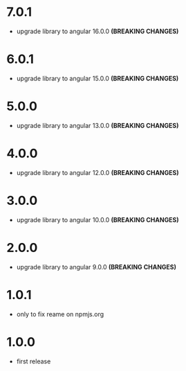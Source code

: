 # 7.0.1
- upgrade library to angular 16.0.0 **(BREAKING CHANGES)**

# 6.0.1
- upgrade library to angular 15.0.0 **(BREAKING CHANGES)**

# 5.0.0
- upgrade library to angular 13.0.0 **(BREAKING CHANGES)**

# 4.0.0
- upgrade library to angular 12.0.0 **(BREAKING CHANGES)**

# 3.0.0
- upgrade library to angular 10.0.0 **(BREAKING CHANGES)**

# 2.0.0
- upgrade library to angular 9.0.0 **(BREAKING CHANGES)**

# 1.0.1
- only to fix reame on npmjs.org

# 1.0.0
- first release
